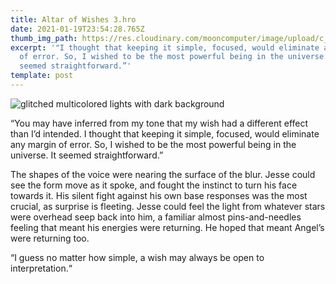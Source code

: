 ```yaml
---
title: Altar of Wishes 3.hro
date: 2021-01-19T23:54:28.765Z
thumb_img_path: https://res.cloudinary.com/mooncomputer/image/upload/c_scale,e_auto_saturation,h_300,q_auto:best/v1611102920/Moon%20Computer%20Blog/HRO/Nuclear%20Man/altar-of-wishes-3--glitched.jpg
excerpt: '"I thought that keeping it simple, focused, would eliminate any margin
  of error. So, I wished to be the most powerful being in the universe. It
  seemed straightforward.”'
template: post
---
```

![glitched multicolored lights with dark background](https://res.cloudinary.com/mooncomputer/image/upload/c_scale,e_auto_saturation,h_800,q_auto:best/v1611102920/Moon%20Computer%20Blog/HRO/Nuclear%20Man/altar-of-wishes-3--glitched.jpg "Altar of Wishes 3")

“You may have inferred from my tone that my wish had a different effect than I’d intended. I thought that keeping it simple, focused, would eliminate any margin of error. So, I wished to be the most powerful being in the universe. It seemed straightforward.” 

The shapes of the voice were nearing the surface of the blur. Jesse could see the form move as it spoke, and fought the instinct to turn his face towards it. His silent fight against his own base responses was the most crucial, as surprise is fleeting. Jesse could feel the light from whatever stars were overhead seep back into him, a familiar almost pins-and-needles feeling that meant his energies were returning. He hoped that meant Angel’s were returning too.

“I guess no matter how simple, a wish may always be open to interpretation.“